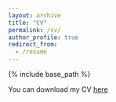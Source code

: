 ```yaml
---
layout: archive
title: "CV"
permalink: /cv/
author_profile: true
redirect_from:
  - /resume
---
```


{% include base_path %}

You can download my CV [here](https://www.dropbox.com/s/eo7m96wkn0ouz4b/CV.pdf?dl=0)